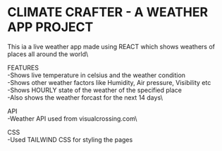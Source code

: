 # CLIMATE CRAFTER - A WEATHER APP PROJECT

This ia a live weather app made using REACT which shows weathers of places all around the world\

FEATURES\
-Shows live temperature in celsius and the weather condition\
-Shows other weather factors like Humidity, Air pressure, Visibility etc\
-Shows HOURLY state of the weather of the specified place\
-Also shows the weather forcast for the next 14 days\

API\
-Weather API used from visualcrossing.com\

CSS\
-Used TAILWIND CSS for styling the pages


